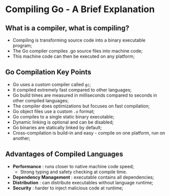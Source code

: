 # Compiling Go - A Brief Explanation

## What is a compiler, what is compiling?

- Compiling is transforming source code into a binary executable program;
- The Go compiler compiles .go source files into machine code;
- This machine code can then be executed on any platform;

## Go Compilation Key Points

- Go uses a custom compiler called `gc`;
- It compiled extremely fast compared to other languages;
- Go build times are measured in milliseconds compared to seconds in other compiled languages;
- The compiler does optimizations but focuses on fast compilation;
- Go object files use a custom `.o` format;
- Go compiles to a single static binary executable;
- Dynamic linking is optional and can be disabled;
- Go binaries are statically linked by default;
- Cross-compilation is build-in and easy - compile on one platform, run on another;

## Advantages of Compiled Languages

- **Performance** : runs closer to native machine code speed;
  - Strong typing and safety checking at compile time.
- **Dependency Management** : executable contains all dependencies;
- **Distribution** : can distribute executables without language runtime;
- **Security** : harder to inject malicious code at runtime;